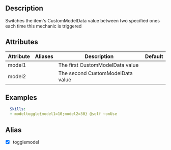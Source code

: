 ## Description
Switches the item's CustomModelData value between two specified ones each time this mechanic is triggered

## Attributes
| Attribute      | Aliases     | Description                                             | Default       |
|----------------|-------------|---------------------------------------------------------|---------------|
| model1         |             | The first CustomModelData value                         |               |
| model2         |             | The second CustomModelData value                        |               |


## Examples
```yaml
  Skills:
  - modeltoggle{model1=10;model2=30} @self ~onUse
```

## Alias
  - [x] togglemodel